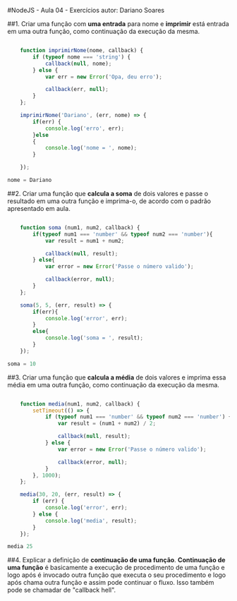 #NodeJS - Aula 04 - Exercícios
autor: Dariano Soares

##1. Criar uma função com **uma entrada** para nome e **imprimir** está entrada em uma outra função, como continuação da execução da mesma.
```js

	function imprimirNome(nome, callback) {
		if (typeof nome === 'string') {
			callback(null, nome);
		} else {
			var err = new Error('Opa, deu erro');

			callback(err, null);
		}
	};

	imprimirNome('Dariano', (err, nome) => {
		if(err) {
			console.log('erro', err);
		}else
		{
			console.log('nome = ', nome);
		}

	});

nome = Dariano

```
##2. Criar uma função que **calcula a soma** de dois valores e passe o resultado em uma outra função e imprima-o, de acordo com o padrão apresentado em aula.
```js

	function soma (num1, num2, callback) {
		if(typeof num1 === 'number' && typeof num2 === 'number'){
			var result = num1 + num2;

			callback(null, result);
		} else{
			var error = new Error('Passe o número valido');

			callback(error, null);
		}
	};

	soma(5, 5, (err, result) => {
		if(err){
			console.log('error', err);
		}
		else{
			console.log('soma = ', result);
		}
	});

soma = 10

```
##3. Criar uma função que **calcula a média** de dois valores e imprima essa média em uma outra função, como continuação da execução da mesma.
```js

	function media(num1, num2, callback) {
		setTimeout(() => {
			if (typeof num1 === 'number' && typeof num2 === 'number') {
				var result = (num1 + num2) / 2;

				callback(null, result);
			} else {
				var error = new Error('Passe o número valido');

				callback(error, null);
			}
		}, 1000);
	};

	media(30, 20, (err, result) => {
		if (err) {
			console.log('error', err);
		} else {
			console.log('media', result);
		}
	});

media 25

```
##4. Explicar a definição de **continuação de uma função**.
**Continuação de uma função** é basicamente a execução de procedimento de uma função e logo após é invocado outra função que executa o seu procedimento e logo após chama outra função e assim pode continuar o fluxo. Isso também pode se chamadar de "callback hell".